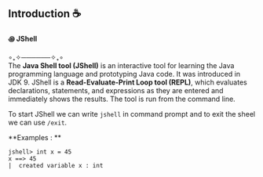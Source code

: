 ## Introduction ☕

#### ꩜ JShell
∘₊✧──────✧₊∘   
The **Java Shell tool (JShell)** is an interactive tool for learning the Java programming language and prototyping Java code. It was introduced in JDK 9. JShell is a **Read-Evaluate-Print Loop tool (REPL)**, which evaluates declarations, statements, and expressions as they are entered and immediately shows the results. The tool is run from the command line.   

To start JShell we can write `jshell` in command prompt and to exit the sheel we can use `/exit`.   

**Examples : **  

```shell
jshell> int x = 45
x ==> 45
|  created variable x : int
```
